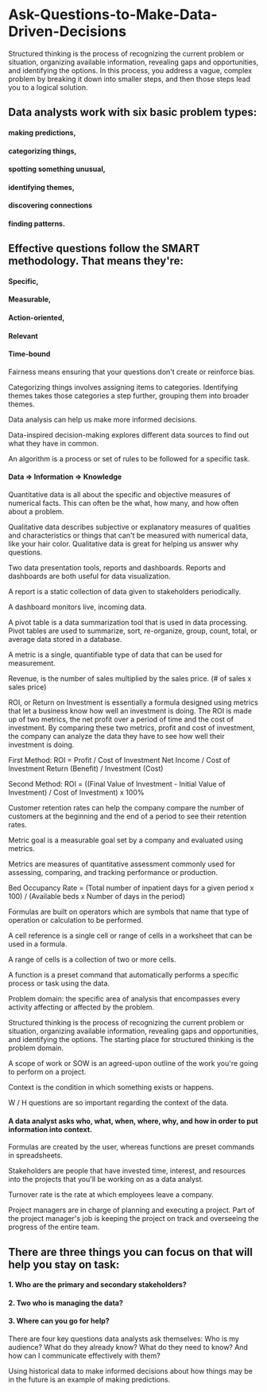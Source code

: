 # Ask-Questions-to-Make-Data-Driven-Decisions
Structured thinking is the process of recognizing the current problem or situation, organizing available information, revealing gaps and opportunities, and identifying the options. In this process, you address a vague, complex problem by breaking it down into smaller steps, and then those steps lead you to a logical solution.

## Data analysts work with six basic problem types:
#### making predictions, 
#### categorizing things, 
#### spotting something unusual,
#### identifying themes, 
#### discovering connections
#### finding patterns.

## Effective questions follow the SMART methodology. That means they're: 
#### Specific, 
#### Measurable, 
#### Action-oriented, 
#### Relevant
#### Time-bound

Fairness means ensuring that your questions don't create or reinforce bias.

Categorizing things involves assigning items to categories. Identifying themes takes those categories a step further, grouping them into broader themes.

Data analysis can help us make more informed decisions.

Data-inspired decision-making explores different data sources to find out what they have in common.

An algorithm is a process or set of rules to be followed for a specific task.

#### Data => Information => Knowledge

Quantitative data is all about the specific and objective measures of numerical facts. This can often be the what, how many, and how often about a problem.

Qualitative data describes subjective or explanatory measures of qualities and characteristics or things that can't be measured with numerical data,
like your hair color. Qualitative data is great for helping us answer why questions.

Two data presentation tools, reports and dashboards. Reports and dashboards are both useful for data visualization.

A report is a static collection of data given to stakeholders periodically.

A dashboard monitors live, incoming data.

A pivot table is a data summarization tool that is used in data processing. Pivot tables are used to summarize, sort, re-organize, group, count, total, or average data stored in a database.

A metric is a single, quantifiable type of data that can be used for measurement. 

Revenue, is the number of sales multiplied by the sales price. (# of sales x sales price)

ROI, or Return on Investment is essentially a formula designed using metrics that let a business know how well an investment is doing. The ROI is made up of two metrics, the net profit over a period of time and the cost of investment. By comparing these two metrics, profit and cost of investment, the company can analyze the data they have to see how well their investment is doing. 

First Method:
ROI = Profit / Cost of Investment
      Net Income / Cost of Investment
      Return (Benefit) / Investment (Cost)

Second Method:
ROI = ((Final Value of Investment - Initial Value of Investment) / Cost of Investment) x 100%

Customer retention rates can help the company compare the number of customers at the beginning and the end of a period to see their retention rates. 

Metric goal is a measurable goal set by a company and evaluated using metrics.

Metrics are measures of quantitative assessment commonly used for assessing, comparing, and tracking performance or production.

Bed Occupancy Rate = (Total number of inpatient days for a given period x 100) / (Available beds x Number of days in the period)

Formulas are built on operators which are symbols that name that type of operation or calculation to be performed.

A cell reference is a single cell or range of cells in a worksheet that can be used in a formula.

A range of cells is a collection of two or more cells.

A function is a preset command that automatically performs a specific process or task using the data.

Problem domain: the specific area of analysis that encompasses every activity affecting or affected by the problem.

Structured thinking is the process of recognizing the current problem or situation, organizing available information, revealing gaps and opportunities, and identifying the options. The starting place for structured thinking is the problem domain.

A scope of work or SOW is an agreed-upon outline of the work you're going to perform on a project.

Context is the condition in which something exists or happens.

W / H questions are so important regarding the context of the data.

#### A data analyst asks who, what, when, where, why, and how in order to put information into context.

Formulas are created by the user, whereas functions are preset commands in spreadsheets.

Stakeholders are people that have invested time, interest, and resources into the projects that you'll be working on as a data analyst.

Turnover rate is the rate at which employees leave a company.

Project managers are in charge of planning and executing a project. Part of the project manager's job is keeping the project on track and overseeing the progress of the entire team.

## There are three things you can focus on that will help you stay on task:
#### 1. Who are the primary and secondary stakeholders?
#### 2. Two who is managing the data?
#### 3. Where can you go for help?

There are four key questions data analysts ask themselves: Who is my audience? What do they already know? What do they need to know? And how can I communicate effectively with them?

Using historical data to make informed decisions about how things may be in the future is an example of making predictions.






